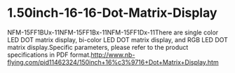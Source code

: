 1.50inch-16-16-Dot-Matrix-Display
=================================

NFM-15FF1BUx-11NFM-15FF1Bx-11NFM-15FF1Dx-11There are single color LED DOT matrix display, bi-color LED DOT matrix display, and RGB LED DOT matrix display.Specific parameters, please refer to the product specifications in PDF format.http://www.nb-flying.com/pid11462324/150inch+16%c3%9716+Dot+Matrix+Display.htm